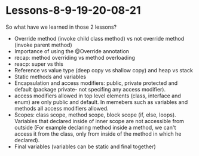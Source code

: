 # Lessons-8-9-19-20-08-21

So what have we learned in those 2 lessons?
- Override method (invoke child class method) vs not override method (invoke parent method)
- Importance of using the @Override annotation
- recap: method overriding vs method overloading
- reacp: super vs this
- Reference vs value type (deep copy vs shallow copy) and heap vs stack
- Static methods and variables
- Encapsulation and access modifiers: public, private protected and default (package private- not specifing any access modifier).
- access modifiers allowed in top level elements (class, interface and enum) are only public and default. In memebers such as variables and methods all access modifiers allowed.
- Scopes: class scope, method scope, block scope (if, else, loops). Variables that declared inside of inner scope are not accessible from outside
  (For example declaring method inside a method, we can't access it from the class, only from inside of the method in which he declared).
- Final variables (variables can be static and final together)
